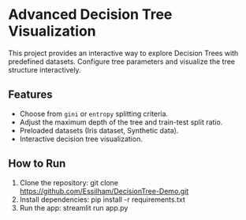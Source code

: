 # Advanced Decision Tree Visualization

This project provides an interactive way to explore Decision Trees with predefined datasets. Configure tree parameters and visualize the tree structure interactively.

## Features
- Choose from `gini` or `entropy` splitting criteria.
- Adjust the maximum depth of the tree and train-test split ratio.
- Preloaded datasets (Iris dataset, Synthetic data).
- Interactive decision tree visualization.

## How to Run
1. Clone the repository:
git clone https://github.com/Essilham/DecisionTree-Demo.git
2. Install dependencies:
pip install -r requirements.txt
3. Run the app:
streamlit run app.py




